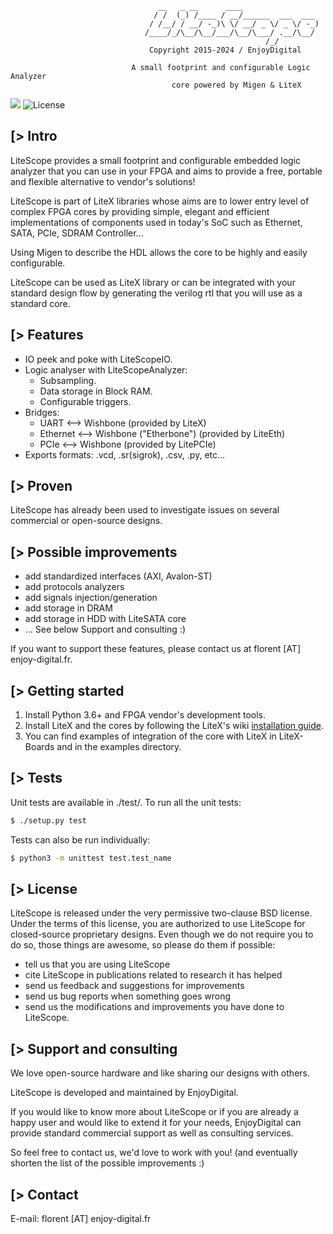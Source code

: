 ```
                                 __   _ __      ____
                                / /  (_) /____ / __/______  ___  ___
                               / /__/ / __/ -_)\ \/ __/ _ \/ _ \/ -_)
                              /____/_/\__/\__/___/\__/\___/ .__/\__/
                                                         /_/
                               Copyright 2015-2024 / EnjoyDigital

                           A small footprint and configurable Logic Analyzer
                                    core powered by Migen & LiteX
```

[![](https://github.com/enjoy-digital/litescope/workflows/ci/badge.svg)](https://github.com/enjoy-digital/litescope/actions) ![License](https://img.shields.io/badge/License-BSD%202--Clause-orange.svg)


[> Intro
--------
LiteScope provides a small footprint and configurable embedded logic analyzer that you
can use in your FPGA and aims to provide a free, portable and flexible
alternative to vendor's solutions!

LiteScope is part of LiteX libraries whose aims are to lower entry level of
complex FPGA cores by providing simple, elegant and efficient implementations
of components used in today's SoC such as Ethernet, SATA, PCIe, SDRAM Controller...

Using Migen to describe the HDL allows the core to be highly and easily configurable.

LiteScope can be used as LiteX library or can be integrated with your standard
design flow by generating the verilog rtl that you will use as a standard core.

[> Features
-----------
- IO peek and poke with LiteScopeIO.
- Logic analyser with LiteScopeAnalyzer:
  - Subsampling.
  - Data storage in Block RAM.
  - Configurable triggers.
- Bridges:
  - UART <--> Wishbone (provided by LiteX)
  - Ethernet <--> Wishbone ("Etherbone") (provided by LiteEth)
  - PCIe <--> Wishbone (provided by LitePCIe)
- Exports formats: .vcd, .sr(sigrok), .csv, .py, etc...

[> Proven
---------
LiteScope has already been used to investigate issues on several commercial or
open-source designs.

[> Possible improvements
------------------------
- add standardized interfaces (AXI, Avalon-ST)
- add protocols analyzers
- add signals injection/generation
- add storage in DRAM
- add storage in HDD with LiteSATA core
- ... See below Support and consulting :)

If you want to support these features, please contact us at florent [AT]
enjoy-digital.fr.

[> Getting started
------------------
1. Install Python 3.6+ and FPGA vendor's development tools.
2. Install LiteX and the cores by following the LiteX's wiki [installation guide](https://github.com/enjoy-digital/litex/wiki/Installation).
3. You can find examples of integration of the core with LiteX in LiteX-Boards and in the examples directory.

[> Tests
--------
Unit tests are available in ./test/.
To run all the unit tests:
```sh
$ ./setup.py test
```

Tests can also be run individually:
```sh
$ python3 -m unittest test.test_name
```

[> License
----------
LiteScope is released under the very permissive two-clause BSD license. Under
the terms of this license, you are authorized to use LiteScope for closed-source
proprietary designs.
Even though we do not require you to do so, those things are awesome, so please
do them if possible:
 - tell us that you are using LiteScope
 - cite LiteScope in publications related to research it has helped
 - send us feedback and suggestions for improvements
 - send us bug reports when something goes wrong
 - send us the modifications and improvements you have done to LiteScope.

[> Support and consulting
-------------------------
We love open-source hardware and like sharing our designs with others.

LiteScope is developed and maintained by EnjoyDigital.

If you would like to know more about LiteScope or if you are already a happy
user and would like to extend it for your needs, EnjoyDigital can provide standard
commercial support as well as consulting services.

So feel free to contact us, we'd love to work with you! (and eventually shorten
the list of the possible improvements :)

[> Contact
----------
E-mail: florent [AT] enjoy-digital.fr